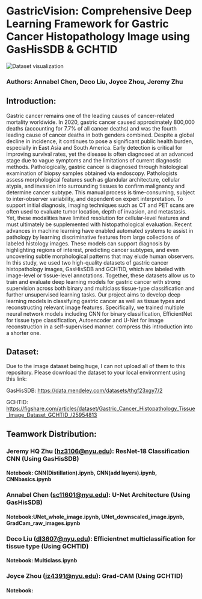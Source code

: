 # GastricVision: Comprehensive Deep Learning Framework for Gastric Cancer Histopathology Image using GasHisSDB & GCHTID


![Dataset visualization](https://production-media.paperswithcode.com/datasets/a0307444-f7f3-4d34-afad-85be475dde3a.jpg)

### Authors: Annabel Chen, Deco Liu, Joyce Zhou, Jeremy Zhu 

## Introduction:
Gastric cancer remains one of the leading causes of cancer-related mortality worldwide. In 2020, gastric cancer caused approximately 800,000 deaths (accounting for 7.7% of all cancer deaths) and was the fourth leading cause of cancer deaths in both genders combined. Despite a global decline in incidence, it continues to pose a significant public health burden, especially in East Asia and South America. Early detection is critical for improving survival rates, yet the disease is often diagnosed at an advanced stage due to vague symptoms and the limitations of current diagnostic methods. Pathologically, gastric cancer is diagnosed through histological examination of biopsy samples obtained via endoscopy. Pathologists assess morphological features such as glandular architecture, cellular atypia, and invasion into surrounding tissues to confirm malignancy and determine cancer subtype. This manual process is time-consuming, subject to inter-observer variability, and dependent on expert interpretation. To support initial diagnosis, imaging techniques such as CT and PET scans are often used to evaluate tumor location, depth of invasion, and metastasis. Yet, these modalities have limited resolution for cellular-level features and must ultimately be supplemented with histopathological evaluation. Recent advances in machine learning have enabled automated systems to assist in pathology by learning discriminative features from large collections of labeled histology images. These models can support diagnosis by highlighting regions of interest, predicting cancer subtypes, and even uncovering subtle morphological patterns that may elude human observers. In this study, we used two high-quality datasets of gastric cancer histopathology images, GasHisSDB and GCHTID, which are labeled with image-level or tissue-level annotations. Together, these datasets allow us to train and evaluate deep learning models for gastric cancer with strong supervision across both binary and multiclass tissue-type classification and further unsupervised learning tasks. Our project aims to develop deep learning models in classifying gastric cancer as well as tissue types and reconstructing relevant image features. Specifically, we trained multiple neural network models including CNN for binary classification, EfficientNet for tissue type classification, Autoencoder and U-Net for image reconstruction in a self-supervised manner. compress this introduction into a shorter one.


## Dataset:
Due to the image dataset being huge, I can not upload all of them to this repository. Please download the dataset to your local environment using this link: 

GasHisSDB:
https://data.mendeley.com/datasets/thgf23xgy7/2

GCHTID: 
https://figshare.com/articles/dataset/Gastric_Cancer_Histopathology_Tissue_Image_Dataset_GCHTID_/25954813 


## Teamwork Distribution:
### Jeremy HQ Zhu (hz3106@nyu.edu): ResNet-18 Classification CNN (Using GasHisSDB) 
#### Notebook: CNN(Distillation).ipynb, CNN(add layers).ipynb, CNNbasics.ipynb


### Annabel Chen (sc11601@nyu.edu): U-Net Architecture (Using GasHisSDB)
#### Notebook:UNet_whole_image.ipynb, UNet_downscaled_image.ipynb, GradCam_raw_images.ipynb

### Deco Liu (dl3607@nyu.edu): Efficientnet multiclassification for tissue type (Using GCHTID)
#### Notebook: Multiclass.ipynb

### Joyce Zhou (jz4391@nyu.edu): Grad-CAM (Using GCHTID)
#### Notebook:  

